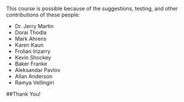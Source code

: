 This course is possible because of the suggestions, testing, and other contributions of these people:

* Dr. Jerry Martin
* Dorai Thodla
* Mark Ahrens
* Karen Kaun
* Frolian Irizarry
* Kevin Shockey
* Baker Franke
* Aleksandar Pavlov
* Allan Anderson
* Ramya Vellingiri



##Thank You!